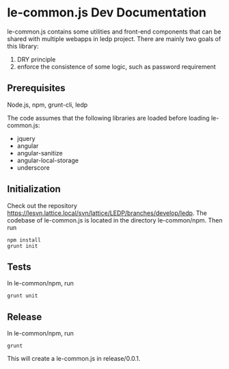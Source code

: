 # le-common.js Dev Documentation
 
le-common.js contains some utilities and front-end components that can be shared with multiple webapps in ledp project.
There are mainly two goals of this library: 

1.  DRY principle
2.  enforce the consistence of some logic, such as password requirement

## Prerequisites 

Node.js, npm, grunt-cli, ledp

The code assumes that the following libraries are loaded before loading le-common.js:

* jquery
* angular
* angular-sanitize
* angular-local-storage
* underscore

## Initialization
 
Check out the repository https://lesvn.lattice.local/svn/lattice/LEDP/branches/develop/ledp.
The codebase of le-common.js is located in the directory le-common/npm. Then run

    npm install
    grunt init

## Tests
 
In le-common/npm, run

    grunt unit
 
## Release
 
In le-common/npm, run
    
    grunt
    
This will create a le-common.js in release/0.0.1.